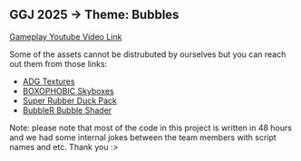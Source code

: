 ## GGJ 2025 -> Theme: Bubbles
[Gameplay Youtube Video Link](https://www.youtube.com/watch?v=g5GhCrNha_o&ab_channel=SelinDo%C4%9FaOrhan)

Some of the assets cannot be distrubuted by ourselves but you can reach out them from those links:
- [ADG Textures](https://assetstore.unity.com/packages/2d/textures-materials/water/foam-textures-72313)
- [BOXOPHOBIC Skyboxes](https://assetstore.unity.com/packages/vfx/shaders/free-skybox-extended-shader-107400)
- [Super Rubber Duck Pack](https://assetstore.unity.com/packages/3d/props/super-rubber-duck-pack-34781)
- [BubbleR Bubble Shader](https://assetstore.unity.com/packages/vfx/shaders/bubbler-145608)

Note: please note that most of the code in this project is written in 48 hours and we had some internal jokes between the team members with script names and etc. Thank you :>
